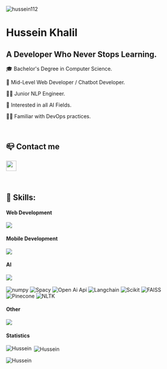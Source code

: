 <p align="left" > <img src="https://komarev.com/ghpvc/?username=hussein112&label=Profile%20views&color=0e75b6&style=flat" alt="hussein112" /></p>

<h1>Hussein Khalil</h1>
<h2>A Developer Who Never Stops Learning.</h2>

<p>🎓 Bachelor's Degree in Computer Science.</p>
<p>🤖 Mid-Level Web Developer / Chatbot Developer.</p>
<p>👨‍💻 Junior NLP Engineer.</p>
<p>🤖 Interested in all AI Fields.</p>
<p>👨‍💻 Familiar with DevOps practices.</p>

<br>

<h2>📪 Contact me</h2>
<p>
    <a href="mailto:husseinkhalil420@gmail.com" target="_blank"><img height="28" src = "https://img.shields.io/badge/email-8B89CC?&style=for-the-badge&logo=protonmail&logoColor=white"></a>
</p> 

<br>

<div>
  <h2>🧰 Skills: </h2>
    <h4>Web Development</h4>
    <img src="https://skillicons.dev/icons?i=php,laravel,mysql,js,sass,html,css,bootstrap&theme=light" />
    <br>
    <h4>Mobile Development</h4>
    <img src="https://skillicons.dev/icons?i=react,sqlite,androidstudio&theme=light" />
    <br>
    <h4>AI</h4>
    <img src="https://skillicons.dev/icons?i=py,tensorflow,pytorch&theme=light" />
    <br>
    <br>
    <img src="https://img.shields.io/static/v1?label=&message=numpy&color=%231572B6&style=for-the-badge&logo=numpy&logoColor=whitesmoke" alt="numpy">
    <img src="https://img.shields.io/static/v1?label=&message=Spacy&color=%231572B6&style=for-the-badge&logo=spacy&logoColor=whitesmoke" alt="Spacy">
    <img src="https://img.shields.io/static/v1?label=&message=openaiapi&color=%231572B6&style=for-the-badge&logo=openai&logoColor=whitesmoke" alt="Open Ai Api">
    <img src="https://img.shields.io/static/v1?label=&message=Langchain&color=%231572B6&style=for-the-badge&logo=langchain&logoColor=whitesmoke" alt="Langchain">
    <img src="https://img.shields.io/static/v1?label=&message=Scikit&color=%231572B6&style=for-the-badge&logo=scikit&logoColor=whitesmoke" alt="Scikit">
    <img src="https://img.shields.io/static/v1?label=&message=FAISS&color=%231572B6&style=for-the-badge&logo=faiss&logoColor=whitesmoke" alt="FAISS">
    <img src="https://img.shields.io/static/v1?label=&message=Pinecone&color=%231572B6&style=for-the-badge&logo=pinecone&logoColor=whitesmoke" alt="Pinecone">
    <img src="https://img.shields.io/static/v1?label=&message=nltk&color=%231572B6&style=for-the-badge&logo=nltk&logoColor=whitesmoke" alt="NLTK">

<h4>Other</h4>
  <img src="https://skillicons.dev/icons?i=java,docker,git,github,linux&theme=light" />

<br>
</div>

<h4>Statistics</h4>
  <p>
    <img align="left" src="https://github-readme-stats.vercel.app/api/top-langs?username=hussein112&show_icons=true&locale=en&layout=compact" alt="Hussein" />
  </p>

  <p>
    &nbsp;<img align="center" src="https://github-readme-stats.vercel.app/api?username=hussein112&show_icons=true&locale=en" alt="Hussein" />
  </p>
  
  <p>
    <img align="center" src="https://github-readme-streak-stats.herokuapp.com/?user=hussein112" alt="Hussein" />
  </p>
